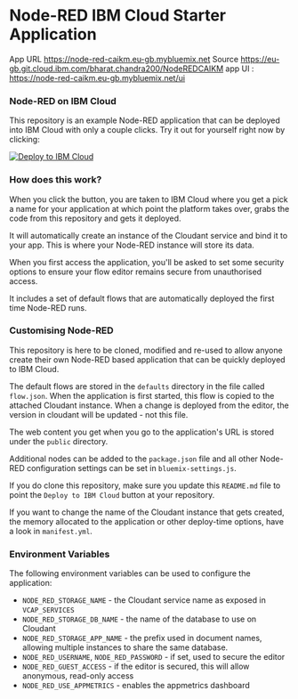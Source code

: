 Node-RED IBM Cloud Starter Application
====================================

App URL
https://node-red-caikm.eu-gb.mybluemix.net
Source
https://eu-gb.git.cloud.ibm.com/bharat.chandra200/NodeREDCAIKM
app UI : https://node-red-caikm.eu-gb.mybluemix.net/ui



### Node-RED on IBM Cloud

This repository is an example Node-RED application that can be deployed into
IBM Cloud with only a couple clicks. Try it out for yourself right now by clicking:

[![Deploy to IBM Cloud](https://cloud.ibm.com/devops/setup/deploy/button.png)](https://bluemix.net/deploy?repository=https://github.com/ibm/node-red-app)

### How does this work?

When you click the button, you are taken to IBM Cloud where you get a pick a name
for your application at which point the platform takes over, grabs the code from
this repository and gets it deployed.

It will automatically create an instance of the Cloudant service and bind it to
your app. This is where your Node-RED instance will store its data.

When you first access the application, you'll be asked to set some security options
to ensure your flow editor remains secure from unauthorised access.

It includes a set of default flows that are automatically deployed the first time
Node-RED runs.

### Customising Node-RED

This repository is here to be cloned, modified and re-used to allow anyone create
their own Node-RED based application that can be quickly deployed to IBM Cloud.

The default flows are stored in the `defaults` directory in the file called `flow.json`.
When the application is first started, this flow is copied to the attached Cloudant
instance. When a change is deployed from the editor, the version in cloudant will
be updated - not this file.

The web content you get when you go to the application's URL is stored under the
`public` directory.

Additional nodes can be added to the `package.json` file and all other Node-RED
configuration settings can be set in `bluemix-settings.js`.

If you do clone this repository, make sure you update this `README.md` file to point
the `Deploy to IBM Cloud` button at your repository.

If you want to change the name of the Cloudant instance that gets created, the memory
allocated to the application or other deploy-time options, have a look in `manifest.yml`.

### Environment Variables

The following environment variables can be used to configure the application:

 - `NODE_RED_STORAGE_NAME` - the Cloudant service name as exposed in `VCAP_SERVICES`
 - `NODE_RED_STORAGE_DB_NAME` - the name of the database to use on Cloudant
 - `NODE_RED_STORAGE_APP_NAME` - the prefix used in document names, allowing multiple instances
    to share the same database.
 - `NODE_RED_USERNAME`, `NODE_RED_PASSWORD` - if set, used to secure the editor
 - `NODE_RED_GUEST_ACCESS` - if the editor is secured, this will allow anonymous,
    read-only access
 - `NODE_RED_USE_APPMETRICS` - enables the appmetrics dashboard
